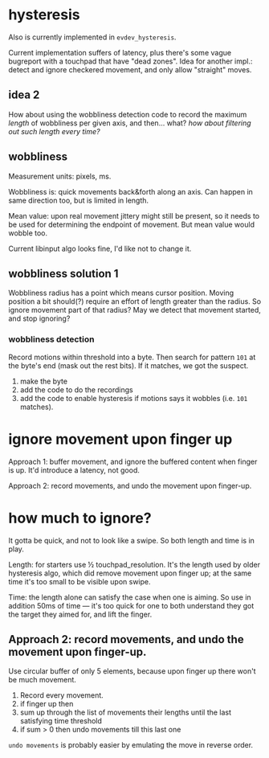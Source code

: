 # hysteresis

Also is currently implemented in `evdev_hysteresis`.

Current implementation suffers of latency, plus there's some vague bugreport with a touchpad that have "dead zones". Idea for another impl.: detect and ignore checkered movement, and only allow "straight" moves.

## idea 2

How about using the wobbliness detection code to record the maximum *length* of wobbliness per given axis, and then… what? *how about filtering out such length every time?*

## wobbliness

Measurement units: pixels, ms.

Wobbliness is: quick movements back&forth along an axis. Can happen in same direction too, but is limited in length.

Mean value: upon real movement jittery might still be present, so it needs to be used for determining the endpoint of movement. But mean value would wobble too.

Current libinput algo looks fine, I'd like not to change it.

## wobbliness solution 1

Wobbliness radius has a point which means cursor position. Moving position a bit should(?) require an effort of length greater than the radius. So ignore movement part of that radius? May we detect that movement started, and stop ignoring?

### wobbliness detection

Record motions within threshold into a byte. Then search for pattern `101` at the byte's end (mask out the rest bits). If it matches, we got the suspect.

1. make the byte
2. add the code to do the recordings
3. add the code to enable hysteresis if motions says it wobbles (i.e. `101` matches).

# ignore movement upon finger up

Approach 1: buffer movement, and ignore the buffered content when finger is up. It'd introduce a latency, not good.

Approach 2: record movements, and undo the movement upon finger-up.

# how much to ignore?

It gotta be quick, and not to look like a swipe. So both length and time is in play.

Length: for starters use ½ touchpad_resolution. It's the length used by older hysteresis algo, which did remove movement upon finger up; at the same time it's too small to be visible upon swipe.

Time: the length alone can satisfy the case when one is aiming. So use in addition 50ms of time — it's too quick for one to both understand they got the target they aimed for, and lift the finger.

## Approach 2: record movements, and undo the movement upon finger-up.

Use circular buffer of only 5 elements, because upon finger up there won't be much movement.

1. Record every movement.
2. if finger up then
3. sum up through the list of movements their lengths until the last satisfying time threshold
4. if sum > 0 then undo movements till this last one

`undo movements` is probably easier by emulating the move in reverse order.
